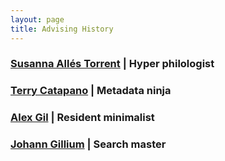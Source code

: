 ```yaml
---
layout: page
title: Advising History
---
```


### [Susanna Allés Torrent](http://susannalles.github.io/) | Hyper philologist

### [Terry Catapano](https://github.com/tcatapano) | Metadata ninja

### [Alex Gil](http://www.elotroalex.com/) | Resident minimalist

### [Johann Gillium](https://github.com/JohannGillium) | Search master
